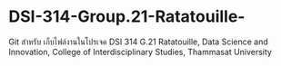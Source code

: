 # DSI-314-Group.21-Ratatouille-
Git สำหรับ เก็บไฟล์งานในโปรเจค DSI 314 G.21 Ratatouille, Data Science and Innovation, College of Interdisciplinary Studies, Thammasat University
